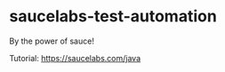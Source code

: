 saucelabs-test-automation
=========================

By the power of sauce!

Tutorial:
https://saucelabs.com/java
